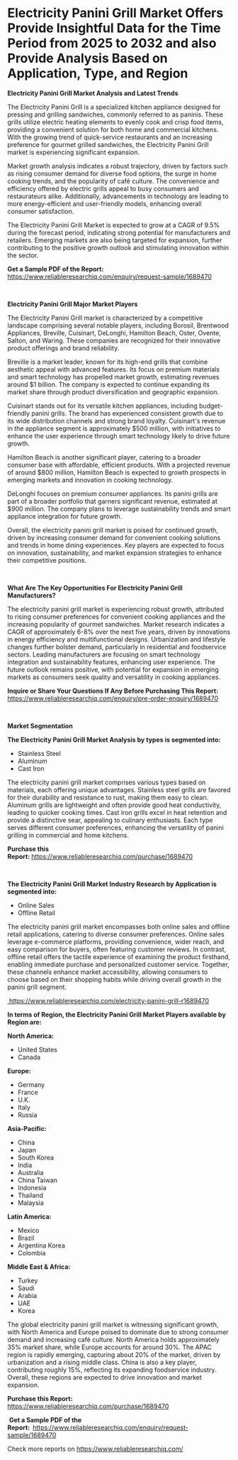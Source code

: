 <p><h1>Electricity Panini Grill Market Offers Provide Insightful Data for the Time Period from 2025 to 2032 and also Provide Analysis Based on Application, Type, and Region</h1></p><p><strong>Electricity Panini Grill Market Analysis and Latest Trends</strong></p>
<p><p>The Electricity Panini Grill is a specialized kitchen appliance designed for pressing and grilling sandwiches, commonly referred to as paninis. These grills utilize electric heating elements to evenly cook and crisp food items, providing a convenient solution for both home and commercial kitchens. With the growing trend of quick-service restaurants and an increasing preference for gourmet grilled sandwiches, the Electricity Panini Grill market is experiencing significant expansion.</p><p>Market growth analysis indicates a robust trajectory, driven by factors such as rising consumer demand for diverse food options, the surge in home cooking trends, and the popularity of café culture. The convenience and efficiency offered by electric grills appeal to busy consumers and restaurateurs alike. Additionally, advancements in technology are leading to more energy-efficient and user-friendly models, enhancing overall consumer satisfaction. </p><p>The Electricity Panini Grill Market is expected to grow at a CAGR of 9.5% during the forecast period, indicating strong potential for manufacturers and retailers. Emerging markets are also being targeted for expansion, further contributing to the positive growth outlook and stimulating innovation within the sector.</p></p>
<p><strong>Get a Sample PDF of the Report:&nbsp;</strong> <a href="https://www.reliableresearchiq.com/enquiry/request-sample/1689470?utm_campaign=3505&utm_medium=2&utm_source=Github&utm_content=ia&utm_term=26032025&utm_id=electricity-panini-grill">https://www.reliableresearchiq.com/enquiry/request-sample/1689470</a></p>
<p>&nbsp;</p>
<p><strong>Electricity Panini Grill Major Market Players</strong></p>
<p><p>The Electricity Panini Grill market is characterized by a competitive landscape comprising several notable players, including Borosil, Brentwood Appliances, Breville, Cuisinart, DeLonghi, Hamilton Beach, Oster, Ovente, Salton, and Waring. These companies are recognized for their innovative product offerings and brand reliability.</p><p>Breville is a market leader, known for its high-end grills that combine aesthetic appeal with advanced features. Its focus on premium materials and smart technology has propelled market growth, estimating revenues around $1 billion. The company is expected to continue expanding its market share through product diversification and geographic expansion.</p><p>Cuisinart stands out for its versatile kitchen appliances, including budget-friendly panini grills. The brand has experienced consistent growth due to its wide distribution channels and strong brand loyalty. Cuisinart's revenue in the appliance segment is approximately $500 million, with initiatives to enhance the user experience through smart technology likely to drive future growth.</p><p>Hamilton Beach is another significant player, catering to a broader consumer base with affordable, efficient products. With a projected revenue of around $800 million, Hamilton Beach is expected to growth prospects in emerging markets and innovation in cooking technology.</p><p>DeLonghi focuses on premium consumer appliances. Its panini grills are part of a broader portfolio that garners significant revenue, estimated at $900 million. The company plans to leverage sustainability trends and smart appliance integration for future growth.</p><p>Overall, the electricity panini grill market is poised for continued growth, driven by increasing consumer demand for convenient cooking solutions and trends in home dining experiences. Key players are expected to focus on innovation, sustainability, and market expansion strategies to enhance their competitive positions.</p></p>
<p>&nbsp;</p>
<p><strong>What Are The Key Opportunities For Electricity Panini Grill Manufacturers?</strong></p>
<p><p>The electricity panini grill market is experiencing robust growth, attributed to rising consumer preferences for convenient cooking appliances and the increasing popularity of gourmet sandwiches. Market research indicates a CAGR of approximately 6-8% over the next five years, driven by innovations in energy efficiency and multifunctional designs. Urbanization and lifestyle changes further bolster demand, particularly in residential and foodservice sectors. Leading manufacturers are focusing on smart technology integration and sustainability features, enhancing user experience. The future outlook remains positive, with potential for expansion in emerging markets as consumers seek quality and versatility in cooking appliances.</p></p>
<p><strong>Inquire or Share Your Questions If Any Before Purchasing This Report:</strong> <a href="https://www.reliableresearchiq.com/enquiry/pre-order-enquiry/1689470?utm_campaign=3505&utm_medium=2&utm_source=Github&utm_content=ia&utm_term=26032025&utm_id=electricity-panini-grill">https://www.reliableresearchiq.com/enquiry/pre-order-enquiry/1689470</a></p>
<p>&nbsp;</p>
<p><strong>Market Segmentation</strong></p>
<p><strong>The Electricity Panini Grill Market Analysis by types is segmented into:</strong></p>
<p><ul><li>Stainless Steel</li><li>Aluminum</li><li>Cast Iron</li></ul></p>
<p><p>The electricity panini grill market comprises various types based on materials, each offering unique advantages. Stainless steel grills are favored for their durability and resistance to rust, making them easy to clean. Aluminum grills are lightweight and often provide good heat conductivity, leading to quicker cooking times. Cast iron grills excel in heat retention and provide a distinctive sear, appealing to culinary enthusiasts. Each type serves different consumer preferences, enhancing the versatility of panini grilling in commercial and home kitchens.</p></p>
<p><strong>Purchase this Report:&nbsp;</strong><a href="https://www.reliableresearchiq.com/purchase/1689470?utm_campaign=3505&utm_medium=2&utm_source=Github&utm_content=ia&utm_term=26032025&utm_id=electricity-panini-grill">https://www.reliableresearchiq.com/purchase/1689470</a></p>
<p>&nbsp;</p>
<p><strong>The Electricity Panini Grill Market Industry Research by Application is segmented into:</strong></p>
<p><ul><li>Online Sales</li><li>Offline Retail</li></ul></p>
<p><p>The electricity panini grill market encompasses both online sales and offline retail applications, catering to diverse consumer preferences. Online sales leverage e-commerce platforms, providing convenience, wider reach, and easy comparison for buyers, often featuring customer reviews. In contrast, offline retail offers the tactile experience of examining the product firsthand, enabling immediate purchase and personalized customer service. Together, these channels enhance market accessibility, allowing consumers to choose based on their shopping habits while driving overall growth in the panini grill segment.</p></p>
<p><a href="https://www.reliableresearchiq.com/electricity-panini-grill-r1689470?utm_campaign=3505&utm_medium=2&utm_source=Github&utm_content=ia&utm_term=26032025&utm_id=electricity-panini-grill">&nbsp;https://www.reliableresearchiq.com/electricity-panini-grill-r1689470</a></p>
<p><strong>In terms of Region, the Electricity Panini Grill Market Players available by Region are:</strong></p>
<p>
    <p> <strong> North America: </strong>
        <ul>
            <li>United States</li>
            <li>Canada</li>
        </ul>
        </p> 
    <p> <strong> Europe: </strong>
        <ul>
            <li>Germany</li>
            <li>France</li>
            <li>U.K.</li>
            <li>Italy</li>
            <li>Russia</li>
        </ul>
        </p> 
    <p> <strong> Asia-Pacific: </strong>
        <ul>
            <li>China</li>
            <li>Japan</li>
            <li>South Korea</li>
            <li>India</li>
            <li>Australia</li>
            <li>China Taiwan</li>
            <li>Indonesia</li>
            <li>Thailand</li>
            <li>Malaysia</li>
        </ul>
        </p> 
    <p> <strong> Latin America: </strong>
        <ul>
            <li>Mexico</li>
            <li>Brazil</li>
            <li>Argentina Korea</li>
            <li>Colombia</li>
        </ul>
        </p> 
    <p> <strong> Middle East & Africa: </strong>
        <ul>
            <li>Turkey</li>
            <li>Saudi</li>
            <li>Arabia</li>
            <li>UAE</li>
            <li>Korea</li>
        </ul>
    </p>
    </p>
<p><p>The global electricity panini grill market is witnessing significant growth, with North America and Europe poised to dominate due to strong consumer demand and increasing café culture. North America holds approximately 35% market share, while Europe accounts for around 30%. The APAC region is rapidly emerging, capturing about 20% of the market, driven by urbanization and a rising middle class. China is also a key player, contributing roughly 15%, reflecting its expanding foodservice industry. Overall, these regions are expected to drive innovation and market expansion.</p></p>
<p><strong>Purchase this Report: </strong><a href="https://www.reliableresearchiq.com/purchase/1689470?utm_campaign=3505&utm_medium=2&utm_source=Github&utm_content=ia&utm_term=26032025&utm_id=electricity-panini-grill">https://www.reliableresearchiq.com/purchase/1689470</a></p>
<p>&nbsp;<strong>Get a Sample PDF of the Report:&nbsp;&nbsp;</strong><a href="https://www.reliableresearchiq.com/enquiry/request-sample/1689470?utm_campaign=3505&utm_medium=2&utm_source=Github&utm_content=ia&utm_term=26032025&utm_id=electricity-panini-grill">https://www.reliableresearchiq.com/enquiry/request-sample/1689470</a></p>
<p><strong></strong></p>
<p>Check more reports on <a href="https://www.reliableresearchiq.com/?utm_campaign=3505&utm_medium=2&utm_source=Github&utm_content=ia&utm_term=26032025&utm_id=electricity-panini-grill">https://www.reliableresearchiq.com/</a></p>